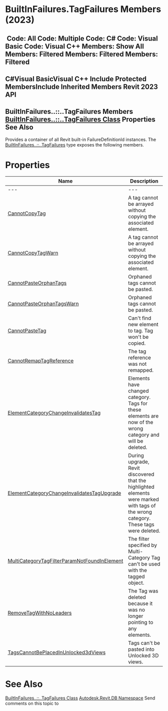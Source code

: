 # BuiltInFailures.TagFailures Members (2023)

﻿
 Code: All Code: Multiple Code: C# Code: Visual Basic Code: Visual C++  Members: Show All Members: Filtered Members: Filtered Members: Filtered   
---  
C#Visual BasicVisual C++
Include Protected MembersInclude Inherited Members
Revit 2023 API  
---  
BuiltInFailures..::..TagFailures Members  
[BuiltInFailures..::..TagFailures Class](466bf4b7-571e-a718-4900-965e2569d60b.md "BuiltInFailures.TagFailures Class") Properties See Also  
---  
Provides a container of all Revit built-in FailureDefinitionId instances.
The [BuiltInFailures..::..TagFailures](466bf4b7-571e-a718-4900-965e2569d60b.md "BuiltInFailures.TagFailures Class") type exposes the following members.
# Properties
| Name | Description |
| --- | --- |
| --- | --- | --- |
| [CannotCopyTag](3e103cf0-3d07-5cab-ba6e-0d122f14ce35.md "CannotCopyTag Property") | A tag cannot be arrayed without copying the associated element. |
| [CannotCopyTagWarn](4663a29e-119d-76b9-b03b-c8ab608e9934.md "CannotCopyTagWarn Property") | A tag cannot be arrayed without copying the associated element. |
| [CannotPasteOrphanTags](8425a58a-7d90-e6ae-390c-12890da1a0b3.md "CannotPasteOrphanTags Property") | Orphaned tags cannot be pasted. |
| [CannotPasteOrphanTagsWarn](c1bf6d7e-f149-ed40-abd3-0d4fd4a95487.md "CannotPasteOrphanTagsWarn Property") | Orphaned tags cannot be pasted. |
| [CannotPasteTag](f3f88df0-4273-3f9e-f22a-7d31ececdc93.md "CannotPasteTag Property") | Can't find new element to tag. Tag won't be copied. |
| [CannotRemapTagReference](0555e60e-4c72-e9f2-3858-5ea0185628d3.md "CannotRemapTagReference Property") | The tag reference was not remapped. |
| [ElementCategoryChangeInvalidatesTag](711684e8-a474-e586-2251-36b566f7c5af.md "ElementCategoryChangeInvalidatesTag Property") | Elements have changed category. Tags for these elements are now of the wrong category and will be deleted. |
| [ElementCategoryChangeInvalidatesTagUpgrade](e85b6ebc-adac-491b-df75-77b9ca37e46b.md "ElementCategoryChangeInvalidatesTagUpgrade Property") | During upgrade, Revit discovered that the highlighted elements were marked with tags of the wrong category. These tags were deleted. |
| [MultiCategoryTagFilterParamNotFoundInElement](a1b68627-b727-adee-a565-988d0c537632.md "MultiCategoryTagFilterParamNotFoundInElement Property") | The filter specified by Multi-Category Tag can't be used with the tagged object. |
| [RemoveTagWithNoLeaders](78007e5c-96bc-668f-eee9-c39a003725bf.md "RemoveTagWithNoLeaders Property") | The Tag was deleted because it was no longer pointing to any elements. |
| [TagsCannotBePlacedInUnlocked3dViews](a6f11e8e-144c-0b91-f45d-012a6074f757.md "TagsCannotBePlacedInUnlocked3dViews Property") | Tags can't be pasted into Unlocked 3D views. |

# See Also
[BuiltInFailures..::..TagFailures Class](466bf4b7-571e-a718-4900-965e2569d60b.md "BuiltInFailures.TagFailures Class")
[Autodesk.Revit.DB Namespace](87546ba7-461b-c646-cbb1-2cb8f5bff8b2.md "Autodesk.Revit.DB Namespace")
Send comments on this topic to 